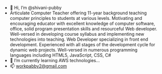 - 👋 Hi, I’m @shivani-pubby
- Articulate Computer Teacher offering 11-year background teaching
computer principles to students at various levels. Motivating and
encouraging educator with excellent knowledge of computer
software, office, solid program presentation skills and resourceful Web
developer. Well-versed in developing course syllabus and
implementing new technologies into teaching.
Web Developer specializing in front end development. Experienced
with all stages of the development cycle for dynamic web projects.
Well-versed in numerous programming languages including HTML5,
JavaScript, CSS, C#
- 🌱 I’m currently learning AWS technologies...
- 📫 workpabby2@gmail.com

<!---
shivani-pubby/shivani-pubby is a ✨ special ✨ repository because its `README.md` (this file) appears on your GitHub profile.
You can click the Preview link to take a look at your changes.
--->
